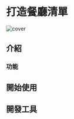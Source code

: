 # 打造餐廳清單
![cover](https://github.com/MerryHao/restaurant_list/commit/ae6f8cfa423e4a5a136cd1a5254a79ea703ca748)

## 介紹

### 功能

## 開始使用

## 開發工具
